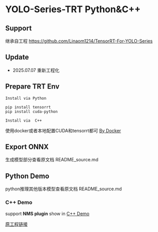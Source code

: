 # YOLO-Series-TRT Python&C++ 

## Support
继承自工程 https://github.com/Linaom1214/TensorRT-For-YOLO-Series

## Update
- 2025.07.07 重新工程化

##  Prepare TRT Env 
`Install via Python`
```
pip install tensorrt
pip install cuda-python
```
`Install via  C++`

使用docker或者本地配置CUDA和tensorrt都可
[By Docker](https://github.com/NVIDIA/TensorRT/blob/main/docker/ubuntu-20.04.Dockerfile)

## Export ONNX
生成模型部分查看原文档 README_source.md

## Python Demo
python推理其他版本模型查看原文档 README_source.md

### C++ Demo

support **NMS plugin**
show in [C++ Demo](cpp/README.MD)

[原工程链接](https://github.com/Linaom1214/TensorRT-For-YOLO-Series)
